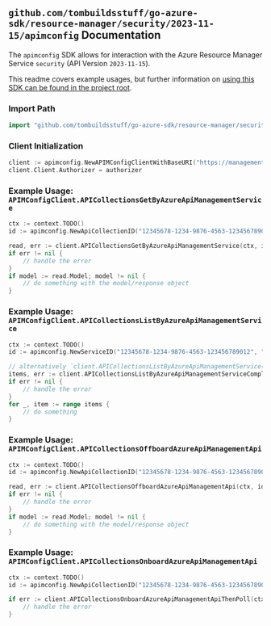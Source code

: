 
## `github.com/tombuildsstuff/go-azure-sdk/resource-manager/security/2023-11-15/apimconfig` Documentation

The `apimconfig` SDK allows for interaction with the Azure Resource Manager Service `security` (API Version `2023-11-15`).

This readme covers example usages, but further information on [using this SDK can be found in the project root](https://github.com/tombuildsstuff/go-azure-sdk/tree/main/docs).

### Import Path

```go
import "github.com/tombuildsstuff/go-azure-sdk/resource-manager/security/2023-11-15/apimconfig"
```


### Client Initialization

```go
client := apimconfig.NewAPIMConfigClientWithBaseURI("https://management.azure.com")
client.Client.Authorizer = authorizer
```


### Example Usage: `APIMConfigClient.APICollectionsGetByAzureApiManagementService`

```go
ctx := context.TODO()
id := apimconfig.NewApiCollectionID("12345678-1234-9876-4563-123456789012", "example-resource-group", "serviceValue", "apiIdValue")

read, err := client.APICollectionsGetByAzureApiManagementService(ctx, id)
if err != nil {
	// handle the error
}
if model := read.Model; model != nil {
	// do something with the model/response object
}
```


### Example Usage: `APIMConfigClient.APICollectionsListByAzureApiManagementService`

```go
ctx := context.TODO()
id := apimconfig.NewServiceID("12345678-1234-9876-4563-123456789012", "example-resource-group", "serviceValue")

// alternatively `client.APICollectionsListByAzureApiManagementService(ctx, id)` can be used to do batched pagination
items, err := client.APICollectionsListByAzureApiManagementServiceComplete(ctx, id)
if err != nil {
	// handle the error
}
for _, item := range items {
	// do something
}
```


### Example Usage: `APIMConfigClient.APICollectionsOffboardAzureApiManagementApi`

```go
ctx := context.TODO()
id := apimconfig.NewApiCollectionID("12345678-1234-9876-4563-123456789012", "example-resource-group", "serviceValue", "apiIdValue")

read, err := client.APICollectionsOffboardAzureApiManagementApi(ctx, id)
if err != nil {
	// handle the error
}
if model := read.Model; model != nil {
	// do something with the model/response object
}
```


### Example Usage: `APIMConfigClient.APICollectionsOnboardAzureApiManagementApi`

```go
ctx := context.TODO()
id := apimconfig.NewApiCollectionID("12345678-1234-9876-4563-123456789012", "example-resource-group", "serviceValue", "apiIdValue")

if err := client.APICollectionsOnboardAzureApiManagementApiThenPoll(ctx, id); err != nil {
	// handle the error
}
```
